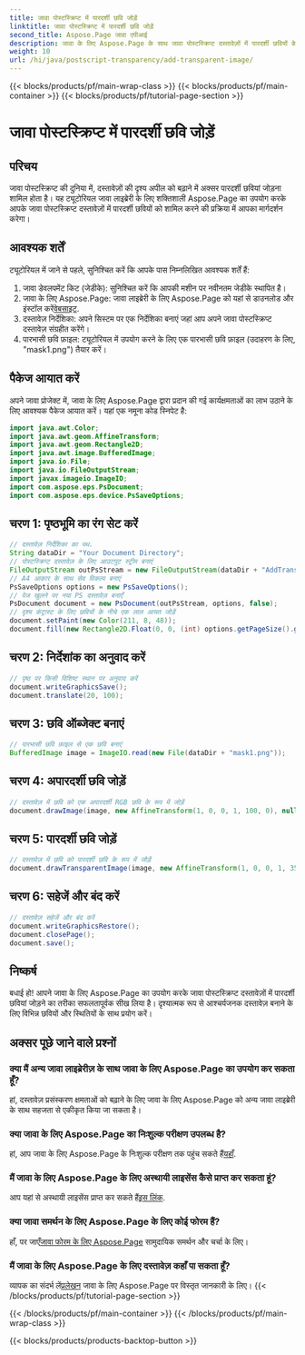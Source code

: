 ```yaml
---
title: जावा पोस्टस्क्रिप्ट में पारदर्शी छवि जोड़ें
linktitle: जावा पोस्टस्क्रिप्ट में पारदर्शी छवि जोड़ें
second_title: Aspose.Page जावा एपीआई
description: जावा के लिए Aspose.Page के साथ जावा पोस्टस्क्रिप्ट दस्तावेज़ों में पारदर्शी छवियों के निर्बाध एकीकरण का अन्वेषण करें। अपने दस्तावेज़ विज़ुअलाइज़ेशन को सहजता से उन्नत करें।
weight: 10
url: /hi/java/postscript-transparency/add-transparent-image/
---
```


{{< blocks/products/pf/main-wrap-class >}}
{{< blocks/products/pf/main-container >}}
{{< blocks/products/pf/tutorial-page-section >}}

# जावा पोस्टस्क्रिप्ट में पारदर्शी छवि जोड़ें

## परिचय
जावा पोस्टस्क्रिप्ट की दुनिया में, दस्तावेज़ों की दृश्य अपील को बढ़ाने में अक्सर पारदर्शी छवियां जोड़ना शामिल होता है। यह ट्यूटोरियल जावा लाइब्रेरी के लिए शक्तिशाली Aspose.Page का उपयोग करके आपके जावा पोस्टस्क्रिप्ट दस्तावेज़ों में पारदर्शी छवियों को शामिल करने की प्रक्रिया में आपका मार्गदर्शन करेगा।
## आवश्यक शर्तें
ट्यूटोरियल में जाने से पहले, सुनिश्चित करें कि आपके पास निम्नलिखित आवश्यक शर्तें हैं:
1. जावा डेवलपमेंट किट (जेडीके): सुनिश्चित करें कि आपकी मशीन पर नवीनतम जेडीके स्थापित है।
2.  जावा के लिए Aspose.Page: जावा लाइब्रेरी के लिए Aspose.Page को यहां से डाउनलोड और इंस्टॉल करें[वेबसाइट](https://releases.aspose.com/page/java/).
3. दस्तावेज़ निर्देशिका: अपने सिस्टम पर एक निर्देशिका बनाएं जहां आप अपने जावा पोस्टस्क्रिप्ट दस्तावेज़ संग्रहीत करेंगे।
4. पारभासी छवि फ़ाइल: ट्यूटोरियल में उपयोग करने के लिए एक पारभासी छवि फ़ाइल (उदाहरण के लिए, "mask1.png") तैयार करें।
## पैकेज आयात करें
अपने जावा प्रोजेक्ट में, जावा के लिए Aspose.Page द्वारा प्रदान की गई कार्यक्षमताओं का लाभ उठाने के लिए आवश्यक पैकेज आयात करें। यहां एक नमूना कोड स्निपेट है:
```java
import java.awt.Color;
import java.awt.geom.AffineTransform;
import java.awt.geom.Rectangle2D;
import java.awt.image.BufferedImage;
import java.io.File;
import java.io.FileOutputStream;
import javax.imageio.ImageIO;
import com.aspose.eps.PsDocument;
import com.aspose.eps.device.PsSaveOptions;
```
## चरण 1: पृष्ठभूमि का रंग सेट करें
```java
// दस्तावेज़ निर्देशिका का पथ.
String dataDir = "Your Document Directory";
// पोस्टस्क्रिप्ट दस्तावेज़ के लिए आउटपुट स्ट्रीम बनाएं
FileOutputStream outPsStream = new FileOutputStream(dataDir + "AddTransparentImage_outPS.ps");
// A4 आकार के साथ सेव विकल्प बनाएं
PsSaveOptions options = new PsSaveOptions();
// पेज खुलने पर नया PS दस्तावेज़ बनाएँ
PsDocument document = new PsDocument(outPsStream, options, false);
// दृश्य कंट्रास्ट के लिए छवियों के नीचे एक लाल आयत जोड़ें
document.setPaint(new Color(211, 8, 48));
document.fill(new Rectangle2D.Float(0, 0, (int) options.getPageSize().getWidth(), 300));
```
## चरण 2: निर्देशांक का अनुवाद करें
```java
// पृष्ठ पर किसी विशिष्ट स्थान पर अनुवाद करें
document.writeGraphicsSave();
document.translate(20, 100);
```
## चरण 3: छवि ऑब्जेक्ट बनाएं
```java
// पारभासी छवि फ़ाइल से एक छवि बनाएं
BufferedImage image = ImageIO.read(new File(dataDir + "mask1.png"));
```
## चरण 4: अपारदर्शी छवि जोड़ें
```java
// दस्तावेज़ में छवि को एक अपारदर्शी RGB छवि के रूप में जोड़ें
document.drawImage(image, new AffineTransform(1, 0, 0, 1, 100, 0), null);
```
## चरण 5: पारदर्शी छवि जोड़ें
```java
// दस्तावेज़ में छवि को पारदर्शी छवि के रूप में जोड़ें
document.drawTransparentImage(image, new AffineTransform(1, 0, 0, 1, 350, 0), 255);
```
## चरण 6: सहेजें और बंद करें
```java
// दस्तावेज़ सहेजें और बंद करें
document.writeGraphicsRestore();
document.closePage();
document.save();
```
## निष्कर्ष
बधाई हो! आपने जावा के लिए Aspose.Page का उपयोग करके जावा पोस्टस्क्रिप्ट दस्तावेज़ों में पारदर्शी छवियां जोड़ने का तरीका सफलतापूर्वक सीख लिया है। दृश्यात्मक रूप से आश्चर्यजनक दस्तावेज़ बनाने के लिए विभिन्न छवियों और स्थितियों के साथ प्रयोग करें।
## अक्सर पूछे जाने वाले प्रश्नों
### क्या मैं अन्य जावा लाइब्रेरीज़ के साथ जावा के लिए Aspose.Page का उपयोग कर सकता हूँ?
हां, दस्तावेज़ प्रसंस्करण क्षमताओं को बढ़ाने के लिए जावा के लिए Aspose.Page को अन्य जावा लाइब्रेरी के साथ सहजता से एकीकृत किया जा सकता है।
### क्या जावा के लिए Aspose.Page का निःशुल्क परीक्षण उपलब्ध है?
 हां, आप जावा के लिए Aspose.Page के निःशुल्क परीक्षण तक पहुंच सकते हैं[यहाँ](https://releases.aspose.com/).
### मैं जावा के लिए Aspose.Page के लिए अस्थायी लाइसेंस कैसे प्राप्त कर सकता हूं?
 आप यहां से अस्थायी लाइसेंस प्राप्त कर सकते हैं[इस लिंक](https://purchase.aspose.com/temporary-license/).
### क्या जावा समर्थन के लिए Aspose.Page के लिए कोई फोरम हैं?
 हाँ, पर जाएँ[जावा फोरम के लिए Aspose.Page](https://forum.aspose.com/c/page/39) सामुदायिक समर्थन और चर्चा के लिए।
### मैं जावा के लिए Aspose.Page के लिए दस्तावेज़ कहाँ पा सकता हूँ?
 व्यापक का संदर्भ लें[प्रलेखन](https://reference.aspose.com/page/java/) जावा के लिए Aspose.Page पर विस्तृत जानकारी के लिए।
{{< /blocks/products/pf/tutorial-page-section >}}

{{< /blocks/products/pf/main-container >}}
{{< /blocks/products/pf/main-wrap-class >}}

{{< blocks/products/products-backtop-button >}}
